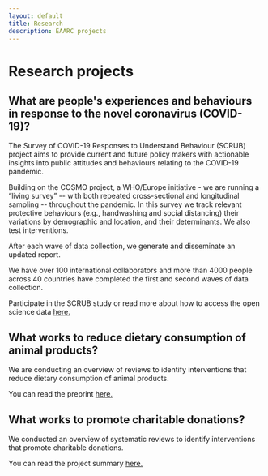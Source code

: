 ```yaml
---
layout: default
title: Research
description: EAARC projects
---
```


# Research projects

## What are people's experiences and behaviours in response to the novel coronavirus (COVID-19)?

The Survey of COVID-19 Responses to Understand Behaviour (SCRUB) project aims to provide current and future policy makers with actionable insights into public attitudes and behaviours relating to the COVID-19 pandemic.

Building on the COSMO project, a WHO/Europe initiative - we are running a “living survey” -- with both repeated cross-sectional and longitudinal sampling --  throughout the pandemic. In this survey we track relevant protective behaviours (e.g., handwashing and social distancing) their variations by demographic and location, and their determinants. We also test interventions.

After each wave of data collection, we generate and disseminate an updated report. 

We have over 100 international collaborators and more than 4000 people across 40 countries have completed the first and second waves of data collection. 

Participate in the SCRUB study or read more about how to access the open science data [here.](https://www.scrubcovid19.org)

## What works to reduce dietary consumption of animal products?

We are conducting an overview of reviews to identify interventions that reduce dietary consumption of animal products.

You can read the preprint [here.](https://osf.io/mcdsq/)

## What works to promote charitable donations?

We conducted an overview of systematic reviews to identify interventions that promote charitable donations.

You can read the project summary [here.](https://docs.google.com/document/d/1osAwuO1J9L2z3PDGQn6UkFEA-4vs5WV9eJ5hAASnS7o/edit?usp=sharing)
